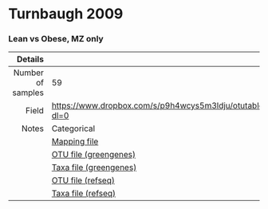 # Turnbaugh 2009

### Lean vs Obese, MZ only


| Details        |             |
| -------------: |-------------|
| Number of samples | 59
| Field | https://www.dropbox.com/s/p9h4wcys5m3ldju/otutable.txt?dl=0
| Notes | Categorical
| | [Mapping file](https://www.dropbox.com/s/p9h4wcys5m3ldju/otutable.txt?dl=0)
| | [OTU file (greengenes)]()
| | [Taxa file (greengenes)]()
| | [OTU file (refseq)]()
| | [Taxa file (refseq)]()